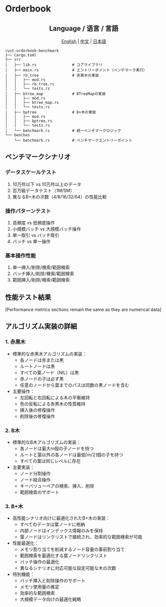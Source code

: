 # Orderbook

<div align="center">
  <h2>Language / 语言 / 言語</h2>
  <a href="README.md">English</a> |
  <a href="README_ZH.md">中文</a> |
  <a href="README_JP.md">日本語</a>
</div>

```shell
rust-orderbook-benchmark
├── Cargo.toml
├── src
│   ├── lib.rs                # コアライブラリ
│   ├── main.rs               # エントリーポイント（ベンチマーク実行）
│   ├── rb_tree               # 赤黒木の実装
│   │   ├── mod.rs
│   │   ├── rb_tree.rs
│   │   └── tests.rs
│   ├── btree_map             # BTreeMapの実装
│   │   ├── mod.rs
│   │   ├── btree_map.rs
│   │   └── tests.rs
│   ├── bptree                # B+木の実装
│   │   ├── mod.rs
│   │   ├── bptree.rs
│   │   └── tests.rs
│   └── benchmark.rs          # 統一ベンチマークロジック
└── benches
    └── benchmark.rs          # ベンチマークエントリーポイント
```

## ベンチマークシナリオ

### データスケールテスト
1. 10万件以下 vs 10万件以上のデータ
2. 百万級データテスト（1M/5M）
3. 異なるB+木の次数（4/8/16/32/64）の性能比較

### 操作パターンテスト
1. 高頻度 vs 低頻度操作
2. 小規模バッチ vs 大規模バッチ操作
3. 単一取引 vs バッチ取引
4. バッチ vs 単一操作

### 基本操作性能
1. 単一挿入/削除/検索/範囲検索
2. バッチ挿入/削除/検索/範囲検索
3. 範囲挿入/削除/検索/範囲検索

## 性能テスト結果

[Performance metrics sections remain the same as they are numerical data]

## アルゴリズム実装の詳細

### 1. 赤黒木
- 標準的な赤黒木アルゴリズムの実装：
  - 各ノードは赤または黒
  - ルートノードは黒
  - すべての葉ノード（NIL）は黒
  - 赤ノードの子は必ず黒
  - 任意のノードから葉までのパスは同数の黒ノードを含む
- 主要操作：
  - 左回転と右回転による木の平衡維持
  - 色の反転による赤黒木の性質維持
  - 挿入後の修復操作
  - 削除後の修復操作

### 2. B木
- 標準的なB木アルゴリズムの実装：
  - 各ノードは最大m個の子ノードを持つ
  - ルートと葉以外の各ノードは最低⌈m/2⌉個の子を持つ
  - すべての葉は同じレベルに存在
- 主要実装：
  - ノード分割操作
  - ノード結合操作
  - キーバリューペアの検索、挿入、削除
  - 範囲検索のサポート

### 3. B+木
- 高性能シナリオ向けに最適化されたB+木の実装：
  - すべてのデータは葉ノードに格納
  - 内部ノードはインデックス情報のみを保持
  - 葉ノードはリンクリストで接続され、効率的な範囲検索が可能
- 性能最適化：
  - メモリ割り当てを削減するノード容量の事前割り当て
  - 範囲検索を最適化する葉ノードリンクリスト
  - バッチ操作の最適化
  - 異なるシナリオに対応可能な設定可能な木の次数
- 特別機能：
  - バッチ挿入と削除操作のサポート
  - メモリ使用量の推定
  - 効率的な範囲検索
  - 大規模データ向けの最適化戦略 